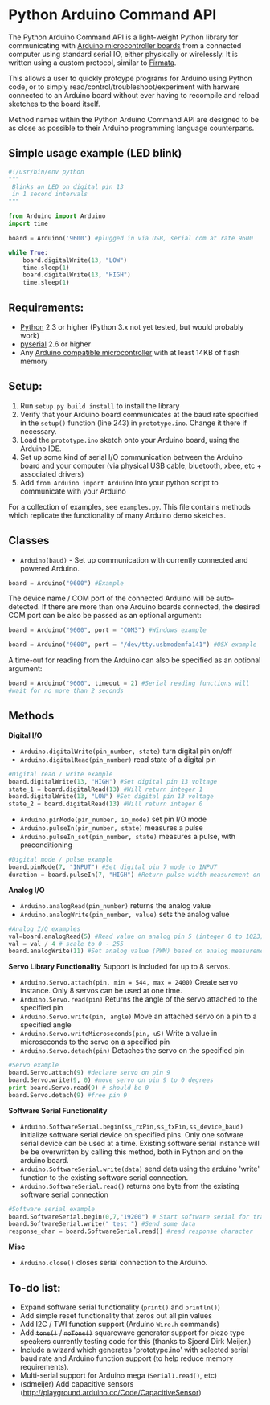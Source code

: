 # Python Arduino Command API

The Python Arduino Command API is a light-weight Python library for 
communicating with [Arduino microcontroller boards](http://www.arduino.cc/) from a connected computer using 
standard serial IO, either physically 
or wirelessly. It is written using a custom protocol, similar to [Firmata](http://firmata.org/wiki/Main_Page). 

This allows a user to quickly protoype programs for Arduino using Python code, or to 
simply read/control/troubleshoot/experiment
with harware connected to an Arduino board without ever having to recompile and reload sketches to the board itself.

Method names within the Python Arduino Command API are designed to be as close 
as possible to their Arduino programming language counterparts.

## Simple usage example (LED blink)
```python
#!/usr/bin/env python
"""
 Blinks an LED on digital pin 13
 in 1 second intervals
"""

from Arduino import Arduino
import time

board = Arduino('9600') #plugged in via USB, serial com at rate 9600

while True:
    board.digitalWrite(13, "LOW")
    time.sleep(1)
    board.digitalWrite(13, "HIGH")
    time.sleep(1)
```

## Requirements:
- [Python](http://python.org/) 2.3 or higher (Python 3.x not yet tested, but would probably work)
- [pyserial](http://pyserial.sourceforge.net/) 2.6 or higher
- Any [Arduino compatible microcontroller](https://www.sparkfun.com/) with at least 14KB of flash memory 

## Setup:
1. Run `setup.py build install` to install the library
2. Verify that your Arduino board communicates at the baud rate specified in the 
`setup()` function (line 243) in `prototype.ino`. Change it there if necessary.
3. Load the `prototype.ino` sketch onto your Arduino board, using the Arduino IDE.
4. Set up some kind of serial I/O communication between the Arduino board and your computer (via physical USB cable, 
bluetooth, xbee, etc + associated drivers)
5. Add `from Arduino import Arduino` into your python script to communicate with your Arduino

For a collection of examples, see `examples.py`. This file contains methods which replicate
the functionality of many Arduino demo sketches. 

## Classes
- `Arduino(baud)` - Set up communication with currently connected and powered 
Arduino. 

```python
board = Arduino("9600") #Example
```

The device name / COM port of the connected Arduino will be auto-detected. 
If there are more than one Arduino boards connected,
the desired COM port can be also be passed as an optional argument:

```python
board = Arduino("9600", port = "COM3") #Windows example
```
```python
board = Arduino("9600", port = "/dev/tty.usbmodemfa141") #OSX example
```

A time-out for reading from the Arduino can also be specified as an optional 
argument:

```python
board = Arduino("9600", timeout = 2) #Serial reading functions will 
#wait for no more than 2 seconds
```

## Methods

**Digital I/O**

- `Arduino.digitalWrite(pin_number, state)` turn digital pin on/off
- `Arduino.digitalRead(pin_number)` read state of a digital pin

```python
#Digital read / write example
board.digitalWrite(13, "HIGH") #Set digital pin 13 voltage
state_1 = board.digitalRead(13) #Will return integer 1
board.digitalWrite(13, "LOW") #Set digital pin 13 voltage
state_2 = board.digitalRead(13) #Will return integer 0
```

- `Arduino.pinMode(pin_number, io_mode)` set pin I/O mode
- `Arduino.pulseIn(pin_number, state)` measures a pulse  
- `Arduino.pulseIn_set(pin_number, state)` measures a pulse, with preconditioning

```python
#Digital mode / pulse example
board.pinMode(7, "INPUT") #Set digital pin 7 mode to INPUT
duration = board.pulseIn(7, "HIGH") #Return pulse width measurement on pin 7
```

**Analog I/O**

- `Arduino.analogRead(pin_number)` returns the analog value
- `Arduino.analogWrite(pin_number, value)` sets the analog value

```python
#Analog I/O examples
val=board.analogRead(5) #Read value on analog pin 5 (integer 0 to 1023)
val = val / 4 # scale to 0 - 255
board.analogWrite(11) #Set analog value (PWM) based on analog measurement
```

**Servo Library Functionality**
Support is included for up to 8 servos. 

- `Arduino.Servo.attach(pin, min = 544, max = 2400)` Create servo instance. Only 8 servos can be used at one time. 
- `Arduino.Servo.read(pin)` Returns the angle of the servo attached to the specified pin
- `Arduino.Servo.write(pin, angle)` Move an attached servo on a pin to a specified angle
- `Arduino.Servo.writeMicroseconds(pin, uS)` Write a value in microseconds to the servo on a specified pin
- `Arduino.Servo.detach(pin)` Detaches the servo on the specified pin

```python
#Servo example
board.Servo.attach(9) #declare servo on pin 9
board.Servo.write(9, 0) #move servo on pin 9 to 0 degrees
print board.Servo.read(9) # should be 0
board.Servo.detach(9) #free pin 9
```

**Software Serial Functionality**

- `Arduino.SoftwareSerial.begin(ss_rxPin,ss_txPin,ss_device_baud)` initialize software serial device on 
specified pins. 
Only one sofware serial device can be used at a time. Existing software serial instance will 
be be overwritten by calling this method, both in Python and on the arduino board.
- `Arduino.SoftwareSerial.write(data)` send data using the arduino 'write' function to the existing software 
serial connection.
- `Arduino.SoftwareSerial.read()` returns one byte from the existing software serial connection

```python
#Software serial example
board.SoftwareSerial.begin(0,7,"19200") # Start software serial for transmit only (tx on pin 7)
board.SoftwareSerial.write(" test ") #Send some data 
response_char = board.SoftwareSerial.read() #read response character
```

**Misc**

- `Arduino.close()` closes serial connection to the Arduino.

## To-do list:
- Expand software serial functionality (`print()` and `println()`)
- Add simple reset functionality that zeros out all pin values
- Add I2C / TWI function support (Arduino `Wire.h` commands)
- <del> Add `tone()` / `noTone()` squarewave generator support for piezo type speakers</del> currently testing code for this (thanks to Sjoerd Dirk Meijer.)
- Include a wizard which generates 'prototype.ino' with selected serial baud rate and Arduino function support 
(to help reduce memory requirements).
- Multi-serial support for Arduino mega (`Serial1.read()`, etc)
- (sdmeijer) Add capacitive sensors (http://playground.arduino.cc/Code/CapacitiveSensor)

